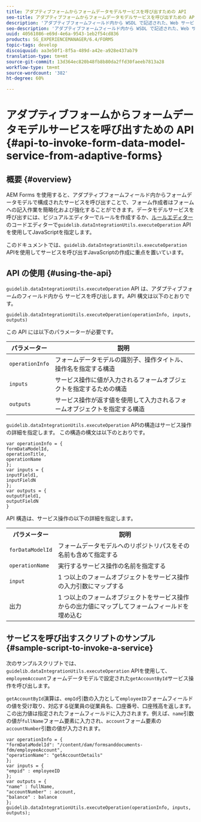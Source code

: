 ```yaml
---
title: アダプティブフォームからフォームデータモデルサービスを呼び出すための API
seo-title: アダプティブフォームからフォームデータモデルサービスを呼び出すための API
description: 'アダプティブフォームフィールド内から WSDL で記述された、Web サービスを呼び出す API について説明します。 '
seo-description: 'アダプティブフォームフィールド内から WSDL で記述された、Web サービスを呼び出す API について説明します。 '
uuid: 40561086-e69d-4e6a-9543-1eb2f54cd836
products: SG_EXPERIENCEMANAGER/6.4/FORMS
topic-tags: develop
discoiquuid: aa3e50f1-8f5a-489d-a42e-a928e437ab79
translation-type: tm+mt
source-git-commit: 13d364ec820b48fb8b80da2ffd30faeeb7813a28
workflow-type: tm+mt
source-wordcount: '382'
ht-degree: 60%

---
```



# アダプティブフォームからフォームデータモデルサービスを呼び出すための API {#api-to-invoke-form-data-model-service-from-adaptive-forms}

## 概要 {#overview}

AEM Forms を使用すると、アダプティブフォームフィールド内からフォームデータモデルで構成されたサービスを呼び出すことで、フォーム作成者はフォームへの記入作業を簡略化および強化することができます。データモデルサービスを呼び出すには、ビジュアルエディターでルールを作成するか、[ルールエディター](/help/forms/using/rule-editor.md)のコードエディターで`guidelib.dataIntegrationUtils.executeOperation` APIを使用してJavaScriptを指定します。

このドキュメントでは、`guidelib.dataIntegrationUtils.executeOperation` APIを使用してサービスを呼び出すJavaScriptの作成に重点を置いています。

## API の使用 {#using-the-api}

`guidelib.dataIntegrationUtils.executeOperation` API は、アダプティブフォームのフィールド内から サービスを呼び出します。API 構文は以下のとおりです。

```
guidelib.dataIntegrationUtils.executeOperation(operationInfo, inputs, outputs)
```

この API には以下のパラメーターが必要です。

| パラメーター | 説明 |
|---|---|
| `operationInfo` | フォームデータモデルの識別子、操作タイトル、操作名を指定する構造 |
| `inputs` | サービス操作に値が入力されるフォームオブジェクトを指定するための構造 |
| `outputs` | サービス操作が返す値を使用して入力されるフォームオブジェクトを指定する構造 |

`guidelib.dataIntegrationUtils.executeOperation` APIの構造はサービス操作の詳細を指定します。 この構造の構文は以下のとおりです。

```
var operationInfo = {
formDataModelId,
operationTitle,
operationName
};
var inputs = {
inputField1,
inputFieldN
};
var outputs = {
outputField1,
outputFieldN
}
```

API 構造は、サービス操作の以下の詳細を指定します。

<table> 
 <tbody> 
  <tr> 
   <th>パラメーター</th> 
   <th>説明</th> 
  </tr> 
  <tr> 
   <td><code>forDataModelId</code></td> 
   <td>フォームデータモデルへのリポジトリパスをその名前も含めて指定する</td> 
  </tr> 
  <tr> 
   <td><code>operationName</code></td> 
   <td>実行するサービス操作の名前を指定する</td> 
  </tr> 
  <tr> 
   <td><code>input</code></td> 
   <td>1 つ以上のフォームオブジェクトをサービス操作の入力引数にマップする</td> 
  </tr> 
  <tr> 
   <td>出力</td> 
   <td>1 つ以上のフォームオブジェクトをサービス操作からの出力値にマップしてフォームフィールドを埋め込む<br /> </td> 
  </tr> 
 </tbody> 
</table>

## サービスを呼び出すスクリプトのサンプル  {#sample-script-to-invoke-a-service}

次のサンプルスクリプトでは、`guidelib.dataIntegrationUtils.executeOperation` APIを使用して、`employeeAccount`フォームデータモデルで設定された`getAccountById`サービス操作を呼び出します。

`getAccountById`演算は、`empId`引数の入力として`employeeID`フォームフィールドの値を受け取り、対応する従業員の従業員名、口座番号、口座残高を返します。 この出力値は指定されたフォームフィールドに入力されます。例えば、`name`引数の値が`fullName`フォーム要素に入力され、`account`フォーム要素の`accountNumber`引数の値が入力されます。

```
var operationInfo = {
"formDataModelId": "/content/dam/formsanddocuments-fdm/employeeAccount",
"operationName": "getAccountDetails"
};
var inputs = {
"empid" : employeeID
};
var outputs = {
"name" : fullName,
"accountNumber" : account,
"balance" : balance
};
guidelib.dataIntegrationUtils.executeOperation(operationInfo, inputs, outputs);
```

